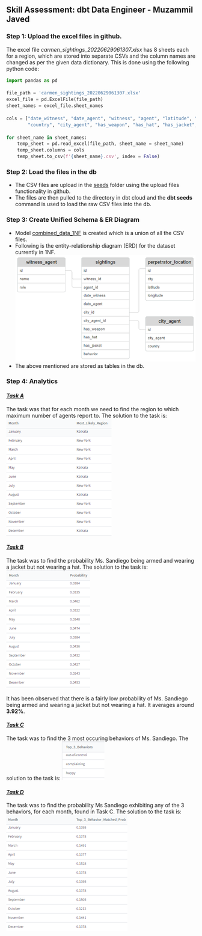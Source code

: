 ## Skill Assessment: dbt Data Engineer - Muzammil Javed

### Step 1: Upload the excel files in github.
The excel file *carmen_sightings_20220629061307.xlsx* has 8 sheets each for a region, which are stored into separate CSVs and 
the column names are changed as per the given data dictionary. This is done using the following python code:

``` python
import pandas as pd

file_path = 'carmen_sightings_20220629061307.xlsx'
excel_file = pd.ExcelFile(file_path)
sheet_names = excel_file.sheet_names

cols = ["date_witness", "date_agent", "witness", "agent", "latitude", "longitude", "city", 
        "country", "city_agent", "has_weapon", "has_hat", "has_jacket", "behavior"]

for sheet_name in sheet_names:
    temp_sheet = pd.read_excel(file_path, sheet_name = sheet_name)
    temp_sheet.columns = cols
    temp_sheet.to_csv(f'{sheet_name}.csv', index = False)
```

### Step 2: Load the files in the db
- The CSV files are upload in the [seeds](https://github.com/muz-javed/cascade-dbt-assessment/tree/5d09e2ff1574e8dcda9c4cb2010f7c276b854240/seeds) folder using the upload files functionality in github.
- The files are then pulled to the directory in dbt cloud and the **dbt seeds** command is used to load the raw CSV files into the db.

### Step 3: Create Unified Schema & ER Diagram
- Model [combined_data_1NF](https://github.com/muz-javed/cascade-dbt-assessment/blob/2a185da26206fc895b508dc497b9bea4e5662210/models/raw_data/combined_data_1NF.sql) is created which is a union of all the CSV files.
- Following is the entity-relationship diagram (ERD) for the dataset currently in 1NF.
![ERD Diagram](https://github.com/muz-javed/cascade-dbt-assessment/blob/ab6ed32b8ba302f1c83399e1663ab681264c2f54/ERD.PNG)
- The above mentioned are stored as tables in the db.

### Step 4: Analytics

#### [*Task A*](https://github.com/muz-javed/cascade-dbt-assessment/blob/0af6471d0622abb6c7a881dbacebbccc5cbbad14/models/analytics/task_4a.sql)
The task was that for each month we need to find the region to which maximum number of agents report to. 
The solution to the task is:
![task_4a](https://github.com/muz-javed/cascade-dbt-assessment/blob/ecea7e1ff0538a7248651797b5fefb850cb266ad/Task%204A.PNG)

#### [*Task B*](https://github.com/muz-javed/cascade-dbt-assessment/blob/0af6471d0622abb6c7a881dbacebbccc5cbbad14/models/analytics/task_4b.sql)
The task was to find the probability Ms. Sandiego being armed and wearing a jacket but not wearing a hat.
The solution to the task is:
![task_4b](https://github.com/muz-javed/cascade-dbt-assessment/blob/62ea1c0569009112935df0e8a146e3a2a9385699/Task%204B.PNG)

It has been observed that there is a fairly low probability of Ms. Sandiego being armed and wearing a jacket but not wearing a hat. It averages around **3.92%**.

#### [*Task C*](https://github.com/muz-javed/cascade-dbt-assessment/blob/0af6471d0622abb6c7a881dbacebbccc5cbbad14/models/analytics/task_4c.sql)
The task was to find the 3 most occuring behaviors of Ms. Sandiego. 
The solution to the task is:
![task_4c](https://github.com/muz-javed/cascade-dbt-assessment/blob/62ea1c0569009112935df0e8a146e3a2a9385699/Task%204C.PNG)

#### [*Task D*](https://github.com/muz-javed/cascade-dbt-assessment/blob/0af6471d0622abb6c7a881dbacebbccc5cbbad14/models/analytics/task_4d.sql)
The task was to find the probability Ms Sandiego exhibiting any of the 3 behaviors, for each month, found in Task C.
The solution to the task is:
![task_4d](https://github.com/muz-javed/cascade-dbt-assessment/blob/62ea1c0569009112935df0e8a146e3a2a9385699/Task%204D.PNG)

